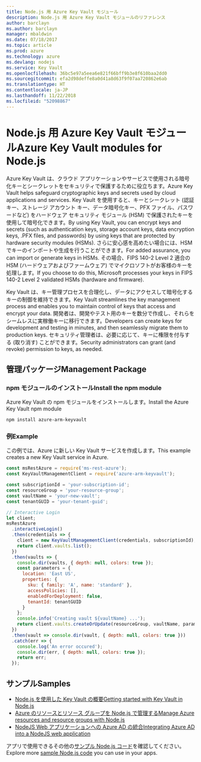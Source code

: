 ```yaml
---
title: Node.js 用 Azure Key Vault モジュール
description: Node.js 用 Azure Key Vault モジュールのリファレンス
author: barclayn
ms.author: barclayn
manager: mbaldwin
ms.date: 07/18/2017
ms.topic: article
ms.prod: azure
ms.technology: azure
ms.devlang: nodejs
ms.service: Key Vault
ms.openlocfilehash: 36bc5e97a5eea6e821f66bff9b3e8f610baa2dd0
ms.sourcegitcommit: efa2d98deffe8a0d41a8d63f9f07aa720862e6ab
ms.translationtype: HT
ms.contentlocale: ja-JP
ms.lasthandoff: 11/22/2018
ms.locfileid: "52098867"
---
```

# <a name="azure-key-vault-modules-for-nodejs"></a><span data-ttu-id="d96e0-103">Node.js 用 Azure Key Vault モジュール</span><span class="sxs-lookup"><span data-stu-id="d96e0-103">Azure Key Vault modules for Node.js</span></span>

<span data-ttu-id="d96e0-104">Azure Key Vault は、クラウド アプリケーションやサービスで使用される暗号化キーとシークレットをセキュリティで保護するために役立ちます。</span><span class="sxs-lookup"><span data-stu-id="d96e0-104">Azure Key Vault helps safeguard cryptographic keys and secrets used by cloud applications and services.</span></span> <span data-ttu-id="d96e0-105">Key Vault を使用すると、キーとシークレット (認証キー、ストレージ アカウント キー、データ暗号化キー、PFX ファイル、パスワードなど) をハードウェア セキュリティ モジュール (HSM) で保護されたキーを使用して暗号化できます。</span><span class="sxs-lookup"><span data-stu-id="d96e0-105">By using Key Vault, you can encrypt keys and secrets (such as authentication keys, storage account keys, data encryption keys, .PFX files, and passwords) by using keys that are protected by hardware security modules (HSMs).</span></span> <span data-ttu-id="d96e0-106">さらに安心感を高めたい場合には、HSM でキーのインポートや生成を行うことができます。</span><span class="sxs-lookup"><span data-stu-id="d96e0-106">For added assurance, you can import or generate keys in HSMs.</span></span> <span data-ttu-id="d96e0-107">その場合、FIPS 140-2 Level 2 適合の HSM (ハードウェアおよびファームウェア) でマイクロソフトがお客様のキーを処理します。</span><span class="sxs-lookup"><span data-stu-id="d96e0-107">If you choose to do this, Microsoft processes your keys in FIPS 140-2 Level 2 validated HSMs (hardware and firmware).</span></span>

<span data-ttu-id="d96e0-108">Key Vault は、キー管理プロセスを合理化し、データにアクセスして暗号化するキーの制御を維持できます。</span><span class="sxs-lookup"><span data-stu-id="d96e0-108">Key Vault streamlines the key management process and enables you to maintain control of keys that access and encrypt your data.</span></span> <span data-ttu-id="d96e0-109">開発者は、開発やテスト用のキーを数分で作成し、それらをシームレスに実稼働キーに移行できます。</span><span class="sxs-lookup"><span data-stu-id="d96e0-109">Developers can create keys for development and testing in minutes, and then seamlessly migrate them to production keys.</span></span> <span data-ttu-id="d96e0-110">セキュリティ管理者は、必要に応じて、キーに権限を付与する (取り消す) ことができます。</span><span class="sxs-lookup"><span data-stu-id="d96e0-110">Security administrators can grant (and revoke) permission to keys, as needed.</span></span>

## <a name="management-package"></a><span data-ttu-id="d96e0-111">管理パッケージ</span><span class="sxs-lookup"><span data-stu-id="d96e0-111">Management Package</span></span>

### <a name="install-the-npm-module"></a><span data-ttu-id="d96e0-112">npm モジュールのインストール</span><span class="sxs-lookup"><span data-stu-id="d96e0-112">Install the npm module</span></span> 

<span data-ttu-id="d96e0-113">Azure Key Vault の npm モジュールをインストールします。</span><span class="sxs-lookup"><span data-stu-id="d96e0-113">Install the Azure Key Vault npm module</span></span>

```bash
npm install azure-arm-keyvault
```

### <a name="example"></a><span data-ttu-id="d96e0-114">例</span><span class="sxs-lookup"><span data-stu-id="d96e0-114">Example</span></span>

<span data-ttu-id="d96e0-115">この例では、Azure に新しい Key Vault サービスを作成します。</span><span class="sxs-lookup"><span data-stu-id="d96e0-115">This example creates a new Key Vault service in Azure.</span></span>

```javascript
const msRestAzure = require('ms-rest-azure');
const KeyVaultManagementClient = require('azure-arm-keyvault');

const subscriptionId = 'your-subscription-id';
const resourceGroup = 'your-resource-group';
const vaultName = 'your-new-vault';
const tenantGUID = 'your-tenant-guid';

// Interactive Login
let client;
msRestAzure
  .interactiveLogin()
  .then(credentials => {
    client = new KeyVaultManagementClient(credentials, subscriptionId);
    return client.vaults.list();
  })
  .then(vaults => {
    console.dir(vaults, { depth: null, colors: true });
    const parameters = {
      location: 'East US',
      properties: {
        sku: { family: 'A', name: 'standard' },
        accessPolicies: [],
        enabledForDeployment: false,
        tenantId: tenantGUID
      }
    };
    console.info('Creating vault ${vaultName} ...');
    return client.vaults.createOrUpdate(resourceGroup, vaultName, parameters);
  })
  .then(vault => console.dir(vault, { depth: null, colors: true }))
  .catch(err => {
    console.log('An error occured');
    console.dir(err, { depth: null, colors: true });
    return err;
  });
```

## <a name="samples"></a><span data-ttu-id="d96e0-116">サンプル</span><span class="sxs-lookup"><span data-stu-id="d96e0-116">Samples</span></span>

- [<span data-ttu-id="d96e0-117">Node.js を使用した Key Vault の概要</span><span class="sxs-lookup"><span data-stu-id="d96e0-117">Getting started with Key Vault in Node.js</span></span>](https://azure.microsoft.com/resources/samples/key-vault-node-getting-started/)
- [<span data-ttu-id="d96e0-118">Azure のリソースとリソース グループを Node.js で管理する</span><span class="sxs-lookup"><span data-stu-id="d96e0-118">Manage Azure resources and resource groups with Node.js</span></span>](https://azure.microsoft.com/resources/samples/resource-manager-node-resources-and-groups/) 
- [<span data-ttu-id="d96e0-119">NodeJS Web アプリケーションへの Azure AD の統合</span><span class="sxs-lookup"><span data-stu-id="d96e0-119">Integrating Azure AD into a NodeJS web application</span></span>](https://azure.microsoft.com/resources/samples/active-directory-node-webapp-openidconnect/) 

<span data-ttu-id="d96e0-120">アプリで使用できるその他の[サンプル Node.js コード](https://azure.microsoft.com/resources/samples/?platform=nodejs)を確認してください。</span><span class="sxs-lookup"><span data-stu-id="d96e0-120">Explore more [sample Node.js code](https://azure.microsoft.com/resources/samples/?platform=nodejs) you can use in your apps.</span></span>
